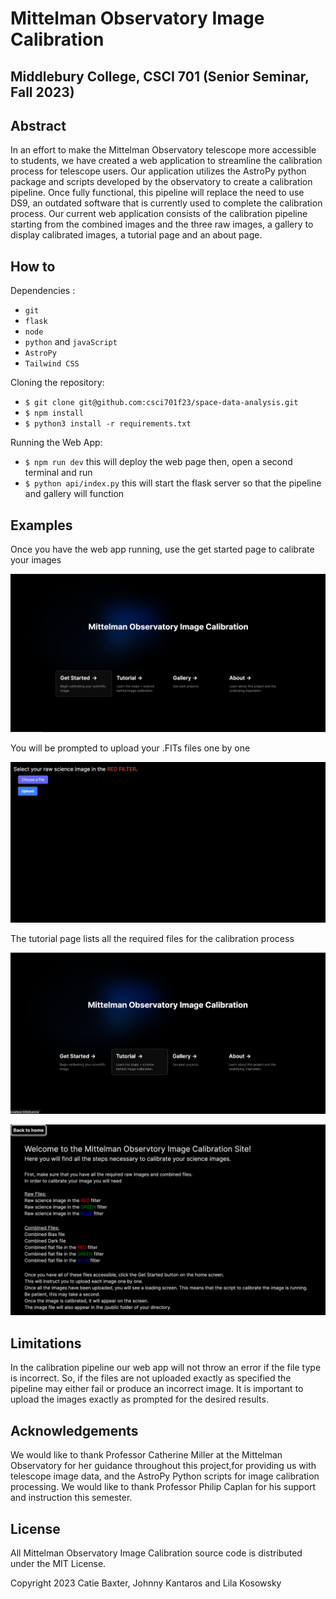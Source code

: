 # Mittelman Observatory Image Calibration 

## Middlebury College, CSCI 701 (Senior Seminar, Fall 2023)

## Abstract 
In an effort to make the Mittelman Observatory telescope more accessible to students, we have created a web application to streamline the calibration process for telescope users. Our application utilizes the AstroPy python package and scripts developed by the observatory to create a calibration pipeline. Once fully functional, this pipeline will replace the need to use DS9, an outdated software that is currently used to complete the calibration process. Our current web application consists of the calibration pipeline starting from the combined images and the three raw images, a gallery to display calibrated images, a tutorial page and an about page.

## How to 
Dependencies :
- ```git``` 
- ```flask```
- ```node```
- ```python``` and ```javaScript```
- ```AstroPy```
- ```Tailwind CSS```

Cloning the repository:
- ```$ git clone git@github.com:csci701f23/space-data-analysis.git```
- ```$ npm install```
- ```$ python3 install -r requirements.txt```

Running the Web App:
- ```$ npm run dev```
this will deploy the web page
then, open a second terminal and run 
- ```$ python api/index.py```
this will start the flask server so that the pipeline and gallery will function 


## Examples
Once you have the web app running, use the get started page to calibrate your images 

![Alt text](examples/readme1.png "home page, get started")

You will be prompted to upload your .FITs files one by one

![Alt text](examples/readme3.png "image upload prompt")

The tutorial page lists all the required files for the calibration process 

![Alt text](examples/readme2.png "home page, tutorial")

![Alt text](examples/readme4.png "tutorial page")

## Limitations
In the calibration pipeline our web app will not throw an error if the file type is incorrect. So, if the files are not uploaded exactly as specified the pipeline may either fail or produce an incorrect image. It is important to upload the images exactly as prompted for the desired results. 

## Acknowledgements 
We would like to thank Professor Catherine Miller at the Mittelman Observatory for her guidance throughout this project,for providing us with telescope image data, and the AstroPy Python scripts for image calibration processing. 
We would like to thank Professor Philip Caplan for his support and instruction this semester. 

## License
All Mittelman Observatory Image Calibration source code is distributed under the MIT License. 

Copyright 2023 Catie Baxter, Johnny Kantaros and Lila Kosowsky
